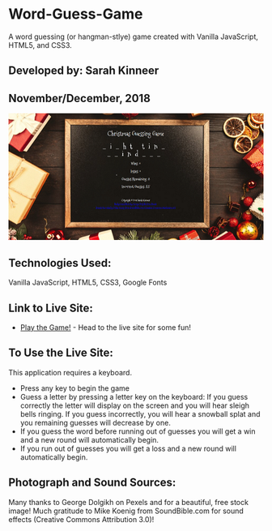 # Word-Guess-Game
A word guessing (or hangman-stlye) game created with Vanilla JavaScript, HTML5, and CSS3.

## Developed by: Sarah Kinneer
## November/December, 2018

![Photo of the Word Guess Game App](assets/images/hangman.png)

## Technologies Used:
Vanilla JavaScript, HTML5, CSS3, Google Fonts

## Link to Live Site:
- [Play the Game!](https://kinneers.github.io/word-guess-game) - Head to the live site for some fun!

## To Use the Live Site:
This application requires a keyboard.
- Press any key to begin the game
- Guess a letter by pressing a letter key on the keyboard: If you guess correctly the letter will display on the screen and you will hear sleigh bells ringing.  If you guess incorrectly, you will hear a snowball splat and you remaining guesses will decrease by one.
- If you guess the word before running out of guesses you will get a win and a new round will automatically begin.
- If you run out of guesses you will get a loss and a new round will automatically begin.

## Photograph and Sound Sources:
Many thanks to George Dolgikh on Pexels and for a beautiful, free stock image!
Much gratitude to Mike Koenig from SoundBible.com for sound effects (Creative Commons Attribution 3.0)!
